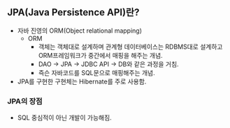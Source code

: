 ## JPA(Java Persistence API)란?
* 자바 진영의 ORM(Object relational mapping)
  * ORM 
    * 객체는 객체대로 설계하며 관계형 데이터베이스는 RDBMS대로 설계하고 ORM프레임워크가 중간에서 매핑을 해주는 개념.
    * DAO -> JPA -> JDBC API -> DB와 같은 과정을 거침.
    * 즉슨 자바코드를 SQL문으로 매핑해주는 개념.
* JPA를 구현한 구현체는 Hibernate를 주로 사용함.  

### JPA의 장점
* SQL 중심적이 아닌 개발이 가능해짐.
